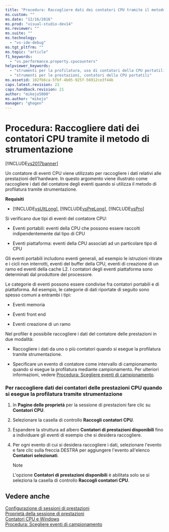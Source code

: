 ```yaml
---
title: "Procedura: Raccogliere dati dei contatori CPU tramite il metodo di strumentazione | Microsoft Docs"
ms.custom: ""
ms.date: "12/16/2016"
ms.prod: "visual-studio-dev14"
ms.reviewer: ""
ms.suite: ""
ms.technology: 
  - "vs-ide-debug"
ms.tgt_pltfrm: ""
ms.topic: "article"
f1_keywords: 
  - "vs.performance.property.cpucounters"
helpviewer_keywords: 
  - "strumenti per la profilatura, uso di contatori della CPU portatili"
  - "strumenti per le prestazioni, contatori della CPU portatili"
ms.assetid: 102fb6ca-5fbf-4b05-925f-56912ce3f44b
caps.latest.revision: 21
caps.handback.revision: 21
author: "mikejo5000"
ms.author: "mikejo"
manager: "ghogen"
---
```

# Procedura: Raccogliere dati dei contatori CPU tramite il metodo di strumentazione
[!INCLUDE[vs2017banner](../code-quality/includes/vs2017banner.md)]

Un contatore di eventi CPU viene utilizzato per raccogliere i dati relativi alle prestazioni dell'hardware.  In questo argomento viene illustrato come raccogliere i dati del contatore degli eventi quando si utilizza il metodo di profilatura tramite strumentazione.  
  
 **Requisiti**  
  
-   [!INCLUDE[vsUltLong](../code-quality/includes/vsultlong_md.md)], [!INCLUDE[vsPreLong](../code-quality/includes/vsprelong_md.md)], [!INCLUDE[vsPro](../code-quality/includes/vspro_md.md)]  
  
 Si verificano due tipi di eventi del contatore CPU:  
  
-   Eventi portabili: eventi della CPU che possono essere raccolti indipendentemente dal tipo di CPU  
  
-   Eventi piattaforma: eventi della CPU associati ad un particolare tipo di CPU  
  
 Gli eventi portabili includono eventi generali, ad esempio le istruzioni ritirate e i cicli non interrotti, eventi del buffer della CPU, eventi di creazione di un ramo ed eventi della cache L2.  I contatori degli eventi piattaforma sono determinati dal produttore del processore.  
  
 Le categorie di eventi possono essere condivise fra contatori portabili e di piattaforma.  Ad esempio, le categorie di dati riportate di seguito sono spesso comuni a entrambi i tipi:  
  
-   Eventi memoria  
  
-   Eventi front end  
  
-   Eventi creazione di un ramo  
  
 Nel profiler è possibile raccogliere i dati del contatore delle prestazioni in due modalità:  
  
-   Raccogliere i dati da uno o più contatori quando si esegue la profilatura tramite strumentazione.  
  
-   Specificare un evento di contatore come intervallo di campionamento quando si esegue la profilatura mediante campionamento.  Per ulteriori informazioni, vedere [Procedura: Scegliere eventi di campionamento](../profiling/how-to-choose-sampling-events.md).  
  
### Per raccogliere dati dei contatori delle prestazioni CPU quando si esegue la profilatura tramite strumentazione  
  
1.  In **Pagine delle proprietà** per la sessione di prestazioni fare clic su **Contatori CPU**.  
  
2.  Selezionare la casella di controllo **Raccogli contatori CPU**.  
  
3.  Espandere la struttura ad albero **Contatori di prestazioni disponibili** fino a individuare gli eventi di esempio che si desidera raccogliere.  
  
4.  Per ogni evento di cui si desidera raccogliere i dati, selezionare l'evento e fare clic sulla freccia DESTRA per aggiungere l'evento all'elenco **Contatori selezionati**.  
  
    > [!NOTE]
    >  L'opzione **Contatori di prestazioni disponibili** è abilitata solo se si seleziona la casella di controllo **Raccogli contatori CPU**.  
  
## Vedere anche  
 [Configurazione di sessioni di prestazioni](../profiling/configuring-performance-sessions.md)   
 [Proprietà della sessione di prestazioni](../profiling/performance-session-properties.md)   
 [Contatori CPU e Windows](../profiling/cpu-and-windows-counters.md)   
 [Procedura: Scegliere eventi di campionamento](../profiling/how-to-choose-sampling-events.md)